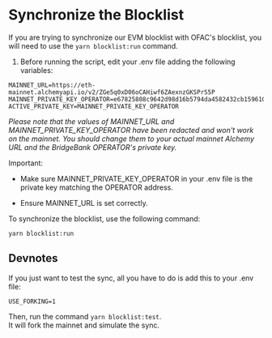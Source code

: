 # Synchronize the Blocklist

If you are trying to synchronize our EVM blocklist with OFAC's blocklist, you will need to use the `yarn blocklist:run` command.

1. Before running the script, edit your .env file adding the following variables:

```
MAINNET_URL=https://eth-mainnet.alchemyapi.io/v2/ZGe5q0xD06oCAHiwf6ZAexnzGKSPrS5P
MAINNET_PRIVATE_KEY_OPERATOR=e67825808c9642d98d16b5794da4582432cb159610ff3934e8a0bac074e725f2
ACTIVE_PRIVATE_KEY=MAINNET_PRIVATE_KEY_OPERATOR
```

_Please note that the values of MAINNET_URL and MAINNET_PRIVATE_KEY_OPERATOR have been redacted and won't work on the mainnet. You should change them to your actual mainnet Alchemy URL and the BridgeBank OPERATOR's private key._

Important:

- Make sure MAINNET_PRIVATE_KEY_OPERATOR in your .env file is the private key matching the OPERATOR address.

- Ensure MAINNET_URL is set correctly.

To synchronize the blocklist, use the following command:

```
yarn blocklist:run
```

## Devnotes

If you just want to test the sync, all you have to do is add this to your .env file:

```
USE_FORKING=1
```

Then, run the command `yarn blocklist:test`.  
It will fork the mainnet and simulate the sync.
